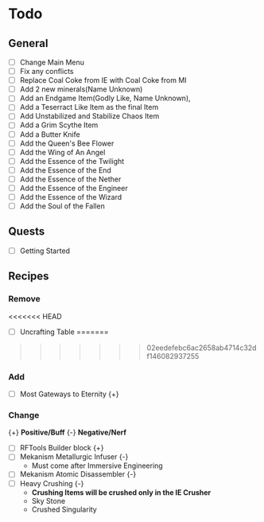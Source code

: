 # Todo

## General
- [ ] Change Main Menu 
- [ ] Fix any conflicts
- [ ] Replace Coal Coke from IE with Coal Coke from MI
- [ ] Add 2 new minerals(Name Unknown)
- [ ] Add an Endgame Item(Godly Like, Name Unknown),
- [ ] Add a Teserract Like Item as the final Item
- [ ] Add Unstabilized and Stabilize Chaos Item
- [ ] Add a Grim Scythe Item 
- [ ] Add a Butter Knife
- [ ] Add the Queen's Bee Flower
- [ ] Add the Wing of An Angel
- [ ] Add the Essence of the Twilight
- [ ] Add the Essence of the End
- [ ] Add the Essence of the Nether
- [ ] Add the Essence of the Engineer
- [ ] Add the Essence of the Wizard
- [ ] Add the Soul of the Fallen

## Quests
- [ ] Getting Started

## Recipes
### Remove
<<<<<<< HEAD
- [ ] Uncrafting Table
=======
>>>>>>> 02eedefebc6ac2658ab4714c32df146082937255
### Add
- [ ] Most Gateways to Eternity {+}
### Change
{+} **Positive/Buff**
{-} **Negative/Nerf**
- [ ] RFTools Builder block {+}
- [ ] Mekanism Metallurgic Infuser {-}
    + Must come after Immersive Engineering
- [ ] Mekanism Atomic Disassembler {-}
- [ ] Heavy Crushing {-}
    + **Crushing Items will be crushed only in the IE Crusher**
    + Sky Stone
    + Crushed Singularity
